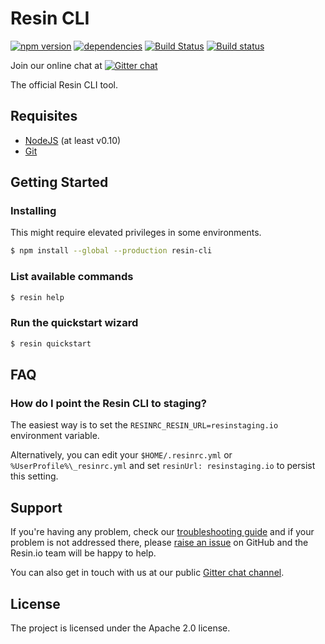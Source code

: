 Resin CLI
=========

[![npm version](https://badge.fury.io/js/resin-cli.svg)](http://badge.fury.io/js/resin-cli)
[![dependencies](https://david-dm.org/resin-io/resin-cli.png)](https://david-dm.org/resin-io/resin-cli.png)
[![Build Status](https://travis-ci.org/resin-io/resin-cli.svg?branch=master)](https://travis-ci.org/resin-io/resin-cli)
[![Build status](https://ci.appveyor.com/api/projects/status/45i7d0m0patxj420?svg=true)](https://ci.appveyor.com/project/jviotti/resin-cli)

Join our online chat at [![Gitter chat](https://badges.gitter.im/resin-io/chat.png)](https://gitter.im/resin-io/chat)

The official Resin CLI tool.

Requisites
----------

- [NodeJS](https://nodejs.org) (at least v0.10)
- [Git](https://git-scm.com)

Getting Started
---------------

### Installing

This might require elevated privileges in some environments.

```sh
$ npm install --global --production resin-cli
```

### List available commands

```sh
$ resin help
```

### Run the quickstart wizard

```sh
$ resin quickstart
```

FAQ
---

### How do I point the Resin CLI to staging?

The easiest way is to set the `RESINRC_RESIN_URL=resinstaging.io` environment variable.

Alternatively, you can edit your `$HOME/.resinrc.yml` or `%UserProfile%\_resinrc.yml` and set `resinUrl: resinstaging.io` to persist this setting.

Support
-------

If you're having any problem, check our [troubleshooting guide](https://github.com/resin-io/resin-cli/blob/master/TROUBLESHOOTING.md) and if your problem is not addressed there, please [raise an issue](https://github.com/resin-io/resin-cli/issues/new) on GitHub and the Resin.io team will be happy to help.

You can also get in touch with us at our public [Gitter chat channel](https://gitter.im/resin-io/chat).

License
-------

The project is licensed under the Apache 2.0 license.
